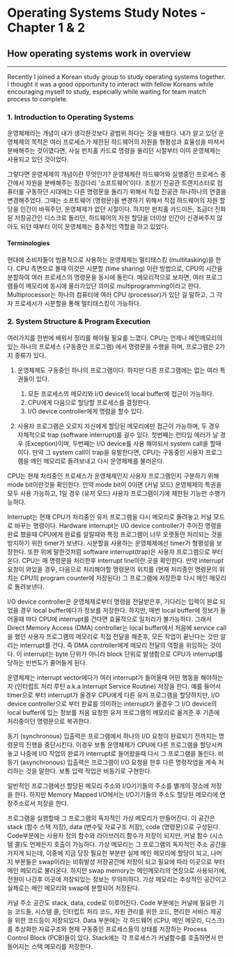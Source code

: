 # Operating Systems Study Notes - Chapter 1 & 2
## How operating systems work in overview
<hr>

Recently I joined a Korean study group to study operating systems together. I thought it was a good opportunity to interact with fellow Koreans while encouraging myself to study, especially while waiting for team match process to complete.

### 1. Introduction to Operating Systems

운영체제라는 개념이 내가 생각한것보다 광범위 하다는 것을 배웠다. 내가 알고 있던 운영체제의 목적은 여러 프로세스가 제한된 하드웨어의 자원을 형평성과 효율성을 따져서 분배해주는 것이였다면, 사실 펀치홀 카드로 명령을 돌리던 시절부터 이미 운영체제는 사용되고 있던 것이었다.

그렇다면 운영체제의 개념이란 무엇인가? 운영체제란 하드웨어와 실행중인 프로세스 중간에서 자원을 분배해주는 징검다리 '소프트웨어'이다. 초창기 진공관 트랜지스터로 컴퓨터를 구동하던 시대에는 다른 명령문을 돌리기 위해서 직접 진공관 하나하나의 연결을 변경해주었다. 그때는 소프트웨어 (명령문)을 변경하기 위해서 직접 하드웨어의 자원 할당을 인간이 바꿔주던, 운영체제가 없던 시절이다. 하지만 펀치홀 카드이든, 조금더 진화된 저장공간인 디스크로 돌리던, 하드웨어의 자원 할당을 더이상 인간이 신경써주지 않아도 되던 때부터 이미 운영체제는 중추적인 역할을 하고 있었다.

#### Terminologies

현대에 소비자들이 범용적으로 사용하는 운영체제는 멀티태스킹 (multitasking)을 한다. CPU 측면으로 볼때 이것은 시분할 (time sharing) 이란 방법으로, CPU의 시간을 분할하여 여러 프로세스의 명령문을 동시에 돌린다. 메모리적으로 보자면, 여러 프로그램들이 메모리에 동시에 올라가있단 의미로 multiprogramming이라고 한다. Multiprocessor는 하나의 컴퓨터에 여러 CPU (processor)가 있단 걸 말하고, 그 각자 프로세서가 시분할을 통해 멀티태스킹이 가능하다.

### 2. System Structure & Program Execution

여러가지를 한번에 배워서 정리를 해야될 필요를 느꼈다. CPU는 언제나 메인메모리의 있는 하나의 프로세스 (구동중인 프로그램) 에서 명령문을 수행을 하며, 프로그램은 2가지 종류가 있다.

1. 운영체제도 구동중인 하나의 프로그램이다. 하지만 다른 프로그램에는 없는 여러 특권들이 있다.
    1. 모든 프로세스의 메모리와 I/O device의 local buffer에 접근이 가능하다.
    2. CPU에게 다음으로 할당할 프로세스를 결정한다.
    3. I/O device controller에게 명령을 할수 있다.

2. 사용자 프로그램은 오로지 자신에게 할당된 메모리에만 접근이 가능하며, 두 경우 자체적으로 trap (software interrupt)를 걸수 있다. 첫번째는 런타임 에러가 날 경우 (Exception)이며, 두번째는 I/O device를 사용 해야되서 system call을 할때이다. 만약 그 system call이 trap을 유발한다면, CPU는 구동중인 사용자 프로그램을 메인 메모리로 돌려보내고 다시 운영체제를 불러온다.

CPU는 현재 처리중인 프로세스가 운영체제인지 사용자 프로그램인지 구분하기 위해 mode bit이란것을 확인한다. 만약 mode bit이 0이면 (커널 모드) 운영체제의 특권을 모두 사용 가능하고, 1일 경우 (유저 모드) 사용자 프로그램이기에 제한된 기능만 수행가능하다.

Interrupt는 현재 CPU가 처리중인 유저 프로그램을 다시 메모리로 돌려놓고 커널 모드로 바꾸는 명령이다. Hardware interrupt는 I/O device controller가 주어진 명령을 완료 했을때 CPU에게 완료를 알릴때와 특정 프로그램이 너무 오랫동안 처리되는 것을 방지하기 위한 timer가 보낸다. 시분할을 사용하는 운영체제에선 timer가 형평성을 보장한다. 또한 위에 말한것처럼 software interrupt(trap)은 사용자 프로그램으로 부터 온다. CPU는 매 명령문을 처리한후 interrupt line이란 곳을 확인한다. 만약 interrupt 요청이 와있을 경우, 다음으로 처리해야할 명령문의 위치를 (현재 처리중인 명령문의 위치는 CPU의 program counter에 저장된다) 그 프로그램에 저장한후 다시 메인 메모리로 돌려보낸다.

I/O device controller은 운영체제로부터 명령을 전달받은후, 기다리는 입력이 완료 되었을 경우 local buffer에다가 정보를 저장한다. 하지만, 매번 local buffer에 정보가 들어올때 마다 CPU에 interrupt를 건다면 효율적으로 일처리가 불가능하다. 그래서 Direct Memory Access (DMA) controller는 local buffer에서 처음에 service call을 했던 사용자 프로그램의 메모리로 직접 전달을 해준후, 모든 작업이 끝난다는 것만 알리는 interrupt를 건다. 즉 DMA controller에게 메모리 전달의 역할을 위임하는 것이다. 이 interrupt는 byte 단위가 아니라 block 단위로 발생함으로 CPU가 interrupt를 당하는 빈번도가 줄어들게 된다.

운영체제는 interrupt vector에다가 여러 interrupt가 들어올때 어떤 행동을 해야하는지 (인터럽트 처리 루틴 a.k.a Interrupt Service Routine) 저장을 한다. 예를 들어서 timer으로 부터 interrupt가 올경우 CPU에게 다른 유저 프로그램을 할당하지만, I/O device controller으로 부터 완료를 의미하는 interrupt가 올경우 그 I/O device의 local buffer에 있는 정보를 처음 요청한 유저 프로그램의 메모리로 옮겨준 후 기존에 처리중이던 명령문으로 복귀한다.

동기 (synchronous) 입출력은 프로그램에서 하나의 I/O 요청이 완료되기 전까지는 명령문의 진행을 중단시킨다. 이경우 보통 운영체제가 CPU에 다른 프로그램을 할당시켜놓고 나중에 I/O 작업의 완료가 interrupt로 들어왔을때 다시 그 프로그램을 돌린다. 비동기 (asynchronous) 입출력은 프로그램이 I/O 요청을 한후 다른 명령작업을 계속 처리하는 것을 말한다. 보통 입력 작업은 비동기로 구현한다.

일반적인 프로그램에선 할당된 메모리 주소와 I/O기기들의 주소를 별개의 장소에 저장을 한다. 하지만 Memory Mapped I/O에서는 I/O기기들의 주소도 할당된 메모리에 연장주소로서 저장을 한다.

프로그램을 실행할때 그 프로그램의 독자적인 가상 메모리가 만들어진다. 이 공간은 stack (함수 스택 저장), data (변수및 자료구조 저장), code (명령문)으로 구성된다. Code부분에는 사용자 정의 함수와 라이브러리 함수가 저장이 되지만, 커널 함수 (시스템 콜)도 언제든지 호출이 가능하다. 가상 메모리는 그 프로그램의 독자적인 주소 공간을 가지게 되는데, 이중에 지금 당장 필요한 부분만 실제 메인 메모리에 할당이 되고, 나머지 부분들은 swap이라는 비휘발성 저장공간에 저장이 되고 필요에 따라 이곳으로 부터 메인 메모리로 불러온다. 하지만 swap memory는 메인메모리의 연장으로 사용되기에, 전원이 나간후 이곳에 저장되있는 정보는 무의미하다. 가상 메모리는 추상적인 공간이고 실제로는 메인 메모리와 swap에 분할되어 저장된다.

커널 주소 공간도 stack, data, code로 이루어진다. Code 부분에는 커널에 필요한 기능 코드들, 시스템 콜, 인터럽트 처리 코드, 자원 관리를 위한 코드, 편리한 서비스 제공을 위한 코드등이 저장되있다. Data 부분에는 각 하드웨어 (CPU, 메인 메모리, 디스크)를 추상화한 자료구조와 현재 구동중인 프로세스들의 상태를 저장하는 Process Control Block (PCB)들이 있다. Stack에는 각 프로세스가 커널함수를 호출하면서 만들어지는 스택 메모리를 저장한다.

